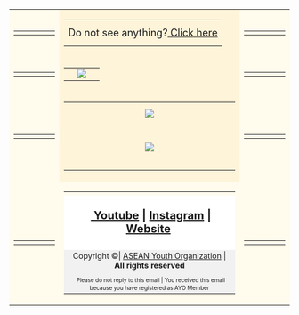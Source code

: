 <html>
	<body>
		<table align="center" valign="center" width="100%" bgcolor="#FFFBED">
			<tr id="Row1">
        <td>
          <table bgcolor="#FFFBED">
            <td align="center" valign="center" width="150px" id="C1R1">
            </td>
          </table>
        <td bgcolor="#FEF4DA" id="C2R1">     
          <table align="center" valign="center" width="600px" bgcolor="#FEF4DA" id="CenterClickHere">
          <tr>
            <td align="center" valign="center" width="100%" height="10px"></td>
            </tr>
          <tr>
            <td align="center" valign="center" width="100%" height="10px"><span style="font-size:18px">Do not see anything?<a href="https://aseanyouth.net/" target="_blank"> Click here</a></span></td>
            </tr>
            <tr>
            <td align="center" valign="center" width="100%" height="10px"></td>
            </tr>
          </table>
        </td>
        <td>
          <table bgcolor="#FFFBED">
            <td align="center" valign="center" width="150px" id="C3R1">
            </td>
          </table>
        </td>
        </td>
      </tr><tr id="Row2">
        <td>
          <table bgcolor="#FFFBED">
            <td align="center" valign="center" width="150px" id="emptyleft">
            </td>
          </table>
        <td bgcolor="#FEF4DA" id="C2R1">
          <table align="center" valign="center" width="600px" bgcolor="#FEF4DA" id="TopLogo">
          <td align="center" valign="center" width="50%">
                <align="center" valign="center" width="200px"><img size="25%" src="https://aseanyouthnet.files.wordpress.com/2020/10/giftyellow.gif">
              </td>
          </table>
        </td>
        <td>
          <table>
            <td align="center" valign="center" width="150px" id="emptyright">
            </td>
          </table>
        </td>
        </td>
      </tr>
      <tr id="Row3">
        <td>
          <table>
            <td align="center" valign="center" width="150px" id="EmptyTopLeft">
            </td>
          </table>
        <td bgcolor="#FEF4DA">
          <table align="center" valign="center" width="600px" bgcolor="#FEF4DA" id="MainContent">
            <tr>
              <td align="center" valign="center" width="100%" height="10px">
              </td>
            </tr>
            <tr>
            <td align="center" valign="center" width="100%" bgcolor="#FEF4DA">
                <align="center" valign="center" width="50%"><img size="50%" src="https://aseanyouth.net/wp-content/uploads/2021/03/Open-Recruitment-01_2.jpg">
              </td>
            </tr>
            <tr>
            <td align="center" valign="center" width="450px" bgcolor="#FEF4DA">
                <table width="450px">
              </table>
              </td>
            </tr>
            <td align="center" valign="top" width="600px"><a href="https://aseanyouth.net/ambassador/" target"_blank"><img src="https://aseanyouth.net/wp-content/uploads/2021/03/Red_register_small-copy.png"</a>
							</td>
            </tr>
            </tr>
            <td align="center" valign="center" width="400px" height="30px" bgcolor="#FEF4DA">
              </td>
            </tr>
          </table>
        </td>
        <td>
          <table>
            <td align="center" valign="center" width="150px" id="EmptyTopRight">
            </td>
          </table>
        </td>
        </td>
      </tr>
      <tr id="Row6">
        <td>
						<table>
							<td align="center" valign="top" width="150px">
  					</table>
					</td>
					<td>
						<table border="0" align="center" valign="top" cellpadding="0" cellspacing="0" width="600px" id="templateBody">
							<td align="center" valign="top" width=600px"> <a href="0" target "_blank" id="other content">
								<tr><td align="center" colspan="2" valign="middle" id="social" bgcolor="#FFFFFF"> <div mc:edit="std_social"> <h4 class="h4"><span style="font-size:20px"> &nbsp;<a href="https://www.youtube.com/c/ASEANCommunityPages/"> Youtube</a> | <a href="https://www.instagram.com/ayoasean/?hl=en"> Instagram</a> | <a href="https://aseanyouth.net"> Website</a></span>&nbsp;</h4>
      </div>
								</tr>																																												
								<tr><td align="center" valign="middle" width="600px" bgcolor="#f1f1f2"> <div mc:edit="std_footer"><span style="font-size:14px">Copyright &copy;| <a href="https://aseanyouth.net/"> ASEAN Youth Organization</a> | <b>All rights reserved</b></span></div></td>
								</tr>
								<tr>
								<td colspan="2" align="center" valign="middle" id="utility" bgcolor="#f1f1f2"> <div mc:edit="std_utility"> &nbsp;<span style="font-size:10px"><a>Please do not reply to this email | You received this email because you have registered as AYO Member </a></span></div></td>
								</tr>
							</td>
  					</table>
					</td>
					<td>
						<table>
  					 <td align="center" valign="top" width="150px">
						</table>
					</td>
          </table>
        </td>
        </td>
      </tr>
    </table>
  </body>
 </html>
																																												 
																																													 
																																									
